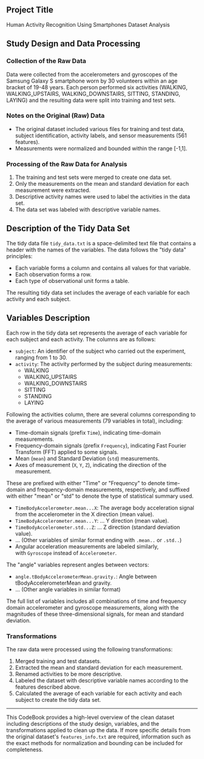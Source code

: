 ## Project Title

Human Activity Recognition Using Smartphones Dataset Analysis

## Study Design and Data Processing

### Collection of the Raw Data

Data were collected from the accelerometers and gyroscopes of the Samsung Galaxy S smartphone worn by 30 volunteers within an age bracket of 19-48 years. Each person performed six activities (WALKING, WALKING_UPSTAIRS, WALKING_DOWNSTAIRS, SITTING, STANDING, LAYING) and the resulting data were split into training and test sets.

### Notes on the Original (Raw) Data

- The original dataset included various files for training and test data, subject identification, activity labels, and sensor measurements (561 features).
- Measurements were normalized and bounded within the range [-1,1].

### Processing of the Raw Data for Analysis

1. The training and test sets were merged to create one data set.
2. Only the measurements on the mean and standard deviation for each measurement were extracted.
3. Descriptive activity names were used to label the activities in the data set.
4. The data set was labeled with descriptive variable names.

## Description of the Tidy Data Set

The tidy data file `tidy_data.txt` is a space-delimited text file that contains a header with the names of the variables. The data follows the "tidy data" principles:

- Each variable forms a column and contains all values for that variable.
- Each observation forms a row.
- Each type of observational unit forms a table.

The resulting tidy data set includes the average of each variable for each activity and each subject.

## Variables Description

Each row in the tidy data set represents the average of each variable for each subject and each activity. The columns are as follows:

- `subject`: An identifier of the subject who carried out the experiment, ranging from 1 to 30.
- `activity`: The activity performed by the subject during measurements:
  - WALKING
  - WALKING_UPSTAIRS
  - WALKING_DOWNSTAIRS
  - SITTING
  - STANDING
  - LAYING

Following the activities column, there are several columns corresponding to the average of various measurements (79 variables in total), including:

- Time-domain signals (prefix `Time`), indicating time-domain measurements.
- Frequency-domain signals (prefix `Frequency`), indicating Fast Fourier Transform (FFT) applied to some signals.
- Mean (`mean`) and Standard Deviation (`std`) measurements.
- Axes of measurement (`X`, `Y`, `Z`), indicating the direction of the measurement.

These are prefixed with either "Time" or "Frequency" to denote time-domain and frequency-domain measurements, respectively, and suffixed with either "mean" or "std" to denote the type of statistical summary used.

- `TimeBodyAccelerometer.mean...X`: The average body acceleration signal from the accelerometer in the X direction (mean value).
- `TimeBodyAccelerometer.mean...Y`: ... Y direction (mean value).
- `TimeBodyAccelerometer.std...Z`: ... Z direction (standard deviation value).
- ... (Other variables of similar format ending with `.mean..` or `.std..`)
- Angular acceleration measurements are labeled similarly, with `Gyroscope` instead of `Accelerometer`.

The "angle" variables represent angles between vectors:

- `angle.tBodyAccelerometerMean.gravity.`: Angle between tBodyAccelerometerMean and gravity.
- ... (Other angle variables in similar format)

The full list of variables includes all combinations of time and frequency domain accelerometer and gyroscope measurements, along with the magnitudes of these three-dimensional signals, for mean and standard deviation.

### Transformations

The raw data were processed using the following transformations:

1. Merged training and test datasets.
2. Extracted the mean and standard deviation for each measurement.
3. Renamed activities to be more descriptive.
4. Labeled the dataset with descriptive variable names according to the features described above.
5. Calculated the average of each variable for each activity and each subject to create the tidy data set.

---

This CodeBook provides a high-level overview of the clean dataset including descriptions of the study design, variables, and the transformations applied to clean up the data. If more specific details from the original dataset's `features_info.txt` are required, information such as the exact methods for normalization and bounding can be included for completeness.
